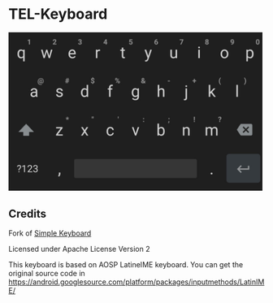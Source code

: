 # TEL-Keyboard


<img src="images/screenshot-0.png"
      alt="closeup"
      width="500"/>
      



## Credits

Fork of [Simple Keyboard](https://github.com/rkkr/simple-keyboard)

Licensed under Apache License Version 2

This keyboard is based on AOSP LatineIME keyboard. You can get the original source code in https://android.googlesource.com/platform/packages/inputmethods/LatinIME/
